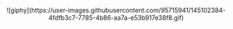 <p align="center">![giphy](https://user-images.githubusercontent.com/95715941/145102384-4fdfb3c7-7785-4b86-aa7a-e53b917e38f8.gif)</p>
